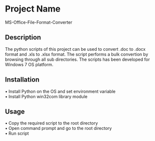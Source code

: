 # Project Name

MS-Office-File-Format-Converter    

## Description

The python scripts of this project can be used to convert .doc to .docx format and .xls to .xlsx format. The script performs a bulk convertion by browsing through all sub directories. The scripts has been developed for Windows 7 OS platform.

## Installation

•	Install Python on the OS and set environment variable  
•	Install Python win32com library module  

## Usage

•	Copy the required script to the root directory  
•	Open command prompt and go to the root directory  
•	Run script  
